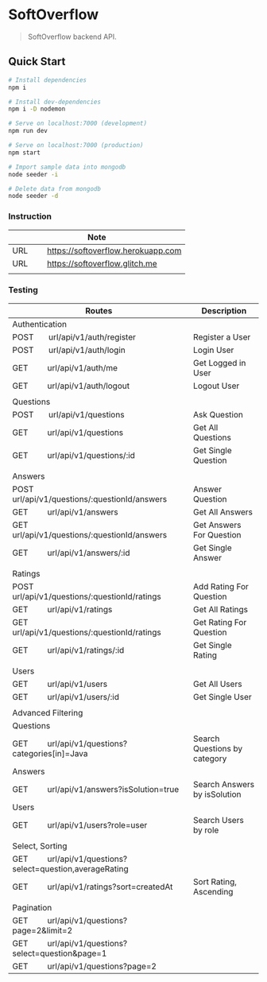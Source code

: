 # SoftOverflow

> SoftOverflow backend API.

## Quick Start

```bash
# Install dependencies
npm i

# Install dev-dependencies
npm i -D nodemon

# Serve on localhost:7000 (development)
npm run dev

# Serve on localhost:7000 (production)
npm start

# Import sample data into mongodb
node seeder -i

# Delete data from mongodb
node seeder -d
```
### Instruction

| Note                                                                                 |
| ------------------------------------------------------------------------------------ |
| URL &nbsp; &nbsp; &nbsp; &nbsp; https://softoverflow.herokuapp.com                   |
| URL &nbsp; &nbsp; &nbsp; &nbsp; https://softoverflow.glitch.me                       |
|                                                                                      |

### Testing

| Routes                                                                               | Description                  |
| ------------------------------------------------------------------------------------ | ---------------------------- |
| Authentication                                                                       |                              |
| POST &nbsp; &nbsp; &nbsp; url/api/v1/auth/register                                   | Register a User              |
| POST &nbsp; &nbsp; &nbsp; url/api/v1/auth/login                                      | Login User                   |
| GET &nbsp; &nbsp; &nbsp; &nbsp; url/api/v1/auth/me                                   | Get Logged in User           |
| GET &nbsp; &nbsp; &nbsp; &nbsp; url/api/v1/auth/logout                               | Logout User                  |
|                                                                                      |                              |
| Questions                                                                            |                              |
| POST &nbsp; &nbsp; &nbsp; url/api/v1/questions                                       | Ask Question                 |
| GET &nbsp; &nbsp; &nbsp; &nbsp; url/api/v1/questions                                 | Get All Questions            |
| GET &nbsp; &nbsp; &nbsp; &nbsp; url/api/v1/questions/:id                             | Get Single Question          |
|                                                                                      |                              |
| Answers                                                                              |                              |
| POST &nbsp; &nbsp; &nbsp; url/api/v1/questions/:questionId/answers                   | Answer Question              |
| GET &nbsp; &nbsp; &nbsp; &nbsp; url/api/v1/answers                                   | Get All Answers              |
| GET &nbsp; &nbsp; &nbsp; &nbsp; url/api/v1/questions/:questionId/answers             | Get Answers For Question     |
| GET &nbsp; &nbsp; &nbsp; &nbsp; url/api/v1/answers/:id                               | Get Single Answer            |
|                                                                                      |                              |
| Ratings                                                                              |                              |
| POST &nbsp; &nbsp; &nbsp; url/api/v1/questions/:questionId/ratings                   | Add Rating For Question      |
| GET &nbsp; &nbsp; &nbsp; &nbsp; url/api/v1/ratings                                   | Get All Ratings              |
| GET &nbsp; &nbsp; &nbsp; &nbsp; url/api/v1/questions/:questionId/ratings             | Get Rating For Question      |
| GET &nbsp; &nbsp; &nbsp; &nbsp; url/api/v1/ratings/:id                               | Get Single Rating            |
|                                                                                      |                              |
| Users                                                                                |                              |
| GET &nbsp; &nbsp; &nbsp; &nbsp; url/api/v1/users                                     | Get All Users                |
| GET &nbsp; &nbsp; &nbsp; &nbsp; url/api/v1/users/:id                                 | Get Single User              |
|                                                                                      |                              |
| Advanced Filtering                                                                   |                              |
| Questions                                                                            |                              |
| GET &nbsp; &nbsp; &nbsp; &nbsp; url/api/v1/questions?categories[in]=Java             | Search Questions by category |
| Answers                                                                              |                              |
| GET &nbsp; &nbsp; &nbsp; &nbsp; url/api/v1/answers?isSolution=true                   | Search Answers by isSolution |
| Users                                                                                |                              |
| GET &nbsp; &nbsp; &nbsp; &nbsp; url/api/v1/users?role=user                           | Search Users by role         |
|                                                                                      |                              |
| Select, Sorting                                                                      |                              |
| GET &nbsp; &nbsp; &nbsp; &nbsp; url/api/v1/questions?select=question,averageRating   |                              |
| GET &nbsp; &nbsp; &nbsp; &nbsp; url/api/v1/ratings?sort=createdAt                    | Sort Rating, Ascending       |
|                                                                                      |                              |
| Pagination                                                                           |                              |
| GET &nbsp; &nbsp; &nbsp; &nbsp; url/api/v1/questions?page=2&limit=2                  |                              |
| GET &nbsp; &nbsp; &nbsp; &nbsp; url/api/v1/questions?select=question&page=1          |                              |
| GET &nbsp; &nbsp; &nbsp; &nbsp; url/api/v1/questions?page=2                          |                              |
